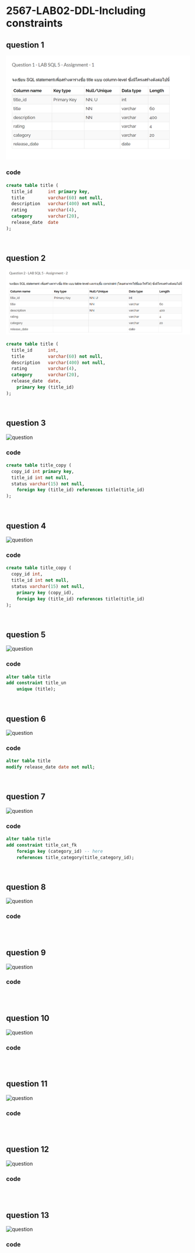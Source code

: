 # 2567-LAB02-DDL-Including constraints

## question 1
![question 1](images/q1.png)

### code
```sql
create table title (
  title_id		int primary key,
  title			varchar(60) not null,
  description	varchar(400) not null,
  rating		varchar(4),
  category		varchar(20),
  release_date	date
);
```
<br>

## question 2
![question 2](images/q2.png)

```sql
create table title (
  title_id		int,
  title			varchar(60) not null,
  description	varchar(400) not null,
  rating		varchar(4),
  category		varchar(20),
  release_date	date,
  	primary key (title_id)
);
```
<br>

## question 3
![question ](images/q.png)

### code
```sql
create table title_copy (
  copy_id int primary key,
  title_id int not null,
  status varchar(15) not null,
  	foreign key (title_id) references title(title_id)
);
```
<br>

## question 4
![question ](images/q.png)

### code
```sql
create table title_copy (
  copy_id int,
  title_id int not null,
  status varchar(15) not null,
  	primary key (copy_id),
  	foreign key (title_id) references title(title_id)
);
```
<br>

## question 5
![question ](images/q.png)

### code
```sql
alter table title
add constraint title_un
    unique (title);
```
<br>

## question 6
![question ](images/q.png)

### code
```sql
alter table title
modify release_date date not null;
```
<br>

## question 7
![question ](images/q.png)

### code
```sql
alter table title
add constraint title_cat_fk
    foreign key (category_id) -- here
    references title_category(title_category_id);
```
<br>

## question 8
![question ](images/q.png)

### code
```sql

```
<br>

## question 9
![question ](images/q.png)

### code
```sql

```
<br>

## question 10
![question ](images/q.png)

### code
```sql

```
<br>

## question 11
![question ](images/q.png)

### code
```sql

```
<br>

## question 12
![question ](images/q.png)

### code
```sql

```
<br>

## question 13
![question ](images/q.png)

### code
```sql

```

